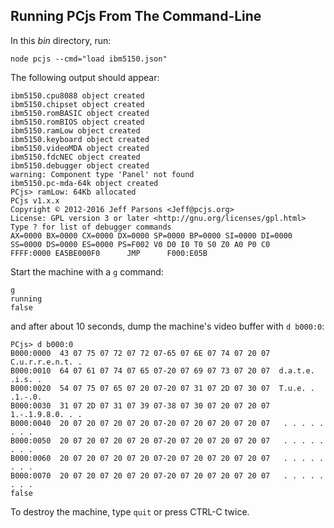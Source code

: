 Running PCjs From The Command-Line
---

In this *bin* directory, run:

	node pcjs --cmd="load ibm5150.json"

The following output should appear:

	ibm5150.cpu8088 object created
	ibm5150.chipset object created
	ibm5150.romBASIC object created
	ibm5150.romBIOS object created
	ibm5150.ramLow object created
	ibm5150.keyboard object created
	ibm5150.videoMDA object created
	ibm5150.fdcNEC object created
	ibm5150.debugger object created
	warning: Component type 'Panel' not found
	ibm5150.pc-mda-64k object created
	PCjs> ramLow: 64Kb allocated
	PCjs v1.x.x
	Copyright © 2012-2016 Jeff Parsons <Jeff@pcjs.org>
	License: GPL version 3 or later <http://gnu.org/licenses/gpl.html>
	Type ? for list of debugger commands
	AX=0000 BX=0000 CX=0000 DX=0000 SP=0000 BP=0000 SI=0000 DI=0000 
	SS=0000 DS=0000 ES=0000 PS=F002 V0 D0 I0 T0 S0 Z0 A0 P0 C0 
	FFFF:0000 EA5BE000F0      JMP      F000:E05B

Start the machine with a `g` command:

	g
	running
	false

and after about 10 seconds, dump the machine's video buffer with `d b000:0`:

	PCjs> d b000:0
	B000:0000  43 07 75 07 72 07 72 07-65 07 6E 07 74 07 20 07  C.u.r.r.e.n.t. .
	B000:0010  64 07 61 07 74 07 65 07-20 07 69 07 73 07 20 07  d.a.t.e. .i.s. .
	B000:0020  54 07 75 07 65 07 20 07-20 07 31 07 2D 07 30 07  T.u.e. . .1.-.0.
	B000:0030  31 07 2D 07 31 07 39 07-38 07 30 07 20 07 20 07  1.-.1.9.8.0. . .
	B000:0040  20 07 20 07 20 07 20 07-20 07 20 07 20 07 20 07   . . . . . . . .
	B000:0050  20 07 20 07 20 07 20 07-20 07 20 07 20 07 20 07   . . . . . . . .
	B000:0060  20 07 20 07 20 07 20 07-20 07 20 07 20 07 20 07   . . . . . . . .
	B000:0070  20 07 20 07 20 07 20 07-20 07 20 07 20 07 20 07   . . . . . . . .
	false

To destroy the machine, type `quit` or press CTRL-C twice.
